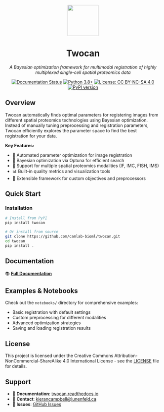 <div align="center">



<p align="center"><img src="https://github.com/user-attachments/assets/1cad2a1e-ca87-474e-96de-fd6b02560771" width=100px /></p>

# Twocan

*A Bayesian optimization framework for multimodal registration of highly multiplexed single-cell spatial proteomics data*

[![Documentation Status](https://readthedocs.org/projects/twocan/badge/?version=latest)](https://twocan.readthedocs.io/en/latest/?badge=latest)
[![Python 3.8+](https://img.shields.io/badge/python-3.8+-blue.svg)](https://www.python.org/downloads/)
[![License: CC BY-NC-SA 4.0](https://img.shields.io/badge/License-CC%20BY--NC--SA%204.0-lightgrey.svg)](https://creativecommons.org/licenses/by-nc-sa/4.0/)
[![PyPI version](https://badge.fury.io/py/twocan.svg)](https://badge.fury.io/py/twocan)

</div>

## Overview

Twocan automatically finds optimal parameters for registering images from different spatial proteomics technologies using Bayesian optimization. Instead of manually tuning preprocessing and registration parameters, Twocan efficiently explores the parameter space to find the best registration for your data.

**Key Features:**
- 🔧 Automated parameter optimization for image registration
- 🧠 Bayesian optimization via Optuna for efficient search
- 🔬 Support for multiple spatial proteomics modalities (IF, IMC, FISH, IMS)
- 📊 Built-in quality metrics and visualization tools
- 🎯 Extensible framework for custom objectives and preprocessors

## Quick Start

### Installation

```bash
# Install from PyPI
pip install twocan

# Or install from source
git clone https://github.com/camlab-bioml/twocan.git
cd twocan
pip install .
```


## Documentation

📚 **[Full Documentation](https://twocan.readthedocs.io/)**

## Examples & Notebooks

Check out the `notebooks/` directory for comprehensive examples:
- Basic registration with default settings
- Custom preprocessing for different modalities  
- Advanced optimization strategies
- Saving and loading registration results


## License

This project is licensed under the Creative Commons Attribution-NonCommercial-ShareAlike 4.0 International License - see the [LICENSE](LICENSE) file for details.

## Support

- 📖 **Documentation**: [twocan.readthedocs.io](https://twocan.readthedocs.io/)
- 📧 **Contact**: kierancampbell@lunenfeld.ca
- 🐛 **Issues**: [GitHub Issues](https://github.com/camlab-bioml/twocan/issues)
